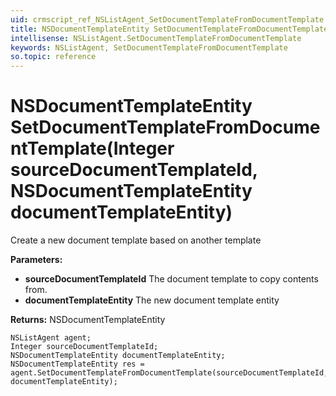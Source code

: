 ```yaml
---
uid: crmscript_ref_NSListAgent_SetDocumentTemplateFromDocumentTemplate
title: NSDocumentTemplateEntity SetDocumentTemplateFromDocumentTemplate(Integer sourceDocumentTemplateId, NSDocumentTemplateEntity documentTemplateEntity)
intellisense: NSListAgent.SetDocumentTemplateFromDocumentTemplate
keywords: NSListAgent, SetDocumentTemplateFromDocumentTemplate
so.topic: reference
---
```


# NSDocumentTemplateEntity SetDocumentTemplateFromDocumentTemplate(Integer sourceDocumentTemplateId, NSDocumentTemplateEntity documentTemplateEntity)

Create a new document template based on another template

**Parameters:**
 - **sourceDocumentTemplateId** The document template to copy contents from.
 - **documentTemplateEntity** The new document template entity

**Returns:** NSDocumentTemplateEntity

```crmscript
NSListAgent agent;
Integer sourceDocumentTemplateId;
NSDocumentTemplateEntity documentTemplateEntity;
NSDocumentTemplateEntity res = agent.SetDocumentTemplateFromDocumentTemplate(sourceDocumentTemplateId, documentTemplateEntity);
```

